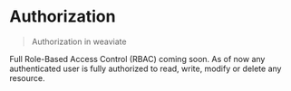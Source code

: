 # Authorization

> Authorization in weaviate

Full Role-Based Access Control (RBAC) coming soon. As of now any authenticated
user is fully authorized to read, write, modify or delete any resource.
